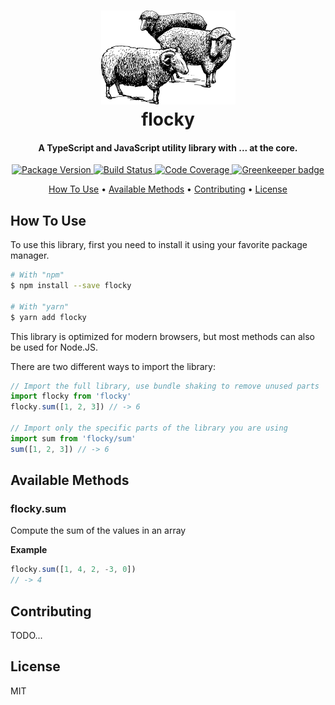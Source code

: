 <!-- Logo and Title -->
<h1 align="center">
  <img height="150" src="./logo.png"><br>
  flocky
</h1>

<!-- Description -->
<h4 align="center"> 
  A TypeScript and JavaScript utility library with ... at the core.
</h4>

<!-- Badges -->
<p align="center">
  <a href="https://npmjs.com/flocky">
    <img
      src="https://img.shields.io/npm/v/flocky.svg?style=flat-square"
      alt="Package Version"
    />
  </a>

  <a href="https://travis-ci.org/queicherius/flocky">
    <img
      src="https://img.shields.io/travis/queicherius/flocky/master.svg?style=flat-square"
      alt="Build Status"
    />
  </a>

  <a href="https://codecov.io/github/queicherius/flocky">
    <img
      src="https://img.shields.io/codecov/c/github/queicherius/flocky/master.svg?style=flat-square"
      alt="Code Coverage"
    />
  </a>

  <a href="https://greenkeeper.io/">
    <img
      src="https://badges.greenkeeper.io/queicherius/flocky.svg?style=flat-square"
      alt="Greenkeeper badge"
    />
  </a>
</p>

<!-- Quicklinks -->
<p align="center">
  <a href="#how-to-use">How To Use</a> •
  <a href="#available-methods">Available Methods</a> •
  <a href="#contributing">Contributing</a> •
  <a href="#license">License</a>
</p>

## How To Use

To use this library, first you need to install it using your favorite package manager.

```bash
# With "npm"
$ npm install --save flocky

# With "yarn"
$ yarn add flocky
```

This library is optimized for modern browsers, but most methods can also be used for Node.JS.

There are two different ways to import the library:

```js
// Import the full library, use bundle shaking to remove unused parts
import flocky from 'flocky'
flocky.sum([1, 2, 3]) // -> 6

// Import only the specific parts of the library you are using
import sum from 'flocky/sum'
sum([1, 2, 3]) // -> 6
```

## Available Methods

<!-- START GENERATED FROM FILES -->
### flocky.sum

Compute the sum of the values in an array

**Example**

```js
flocky.sum([1, 4, 2, -3, 0])
// -> 4
```

<!-- END GENERATED FROM FILES -->

## Contributing

TODO...

## License

MIT
